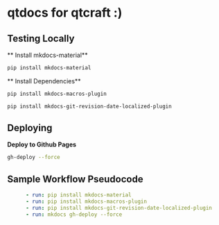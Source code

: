 # qtdocs for qtcraft :)


## Testing Locally

** Install mkdocs-material**
```sh
pip install mkdocs-material 
```
** Install Dependencies**
```sh
pip install mkdocs-macros-plugin
```

```sh
pip install mkdocs-git-revision-date-localized-plugin
```




## Deploying
**Deploy to Github Pages**
```sh
gh-deploy --force
```

## Sample Workflow Pseudocode
```yml
      - run: pip install mkdocs-material 
      - run: pip install mkdocs-macros-plugin
      - run: pip install mkdocs-git-revision-date-localized-plugin
      - run: mkdocs gh-deploy --force
```
